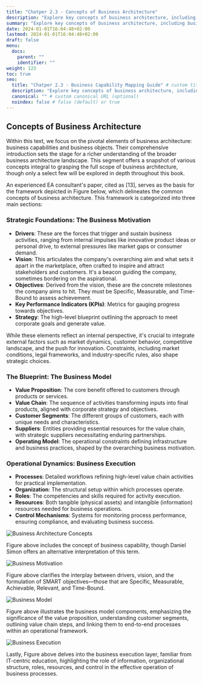```yaml
---
title: "Chatper 2.3 - Concepts of Business Architecture"
description: "Explore key concepts of business architecture, including business capabilities, objects, motivation, strategy, and execution, in this comprehensive overview. Learn how internal and external drivers, vision, objectives, and KPIs shape business strategy and how the business model and execution plans translate into value creation and operational success."
summary: "Explore key concepts of business architecture, including business capabilities, objects, motivation, strategy, and execution, in this comprehensive overview. Learn how internal and external drivers, vision, objectives, and KPIs shape business strategy and how the business model and execution plans translate into value creation and operational success."
date: 2024-01-01T16:04:48+02:00
lastmod: 2024-01-01T16:04:48+02:00
draft: false
menu:
  docs:
    parent: ""
    identifier: ""
weight: 123
toc: true
seo:
  title: "Chatper 2.3 - Business Capability Mapping Guide" # custom title (optional)
  description: "Explore key concepts of business architecture, including business capabilities, objects, motivation, strategy, and execution, in this comprehensive overview. Learn how internal and external drivers, vision, objectives, and KPIs shape business strategy and how the business model and execution plans translate into value creation and operational success." # custom description (recommended)
  canonical: "" # custom canonical URL (optional)
  noindex: false # false (default) or true
---
```


## Concepts of Business Architecture

Within this text, we focus on the pivotal elements of business architecture: business capabilities and business objects. Their comprehensive introduction sets the stage for a richer understanding of the broader business architecture landscape. This segment offers a snapshot of various concepts integral to grasping the full scope of business architecture, though only a select few will be explored in depth throughout this book.

An experienced EA consultant's paper, cited as [13], serves as the basis for the framework depicted in Figure below, which delineates the common concepts of business architecture. This framework is categorized into three main sections:


### Strategic Foundations: The Business Motivation
- **Drivers**: These are the forces that trigger and sustain business activities, ranging from internal impulses like innovative product ideas or personal drive, to external pressures like market gaps or consumer demand.
- **Vision**: This articulates the company's overarching aim and what sets it apart in the marketplace, often crafted to inspire and attract stakeholders and customers. It's a beacon guiding the company, sometimes bordering on the aspirational.
- **Objectives**: Derived from the vision, these are the concrete milestones the company aims to hit. They must be Specific, Measurable, and Time-Bound to assess achievement.
- **Key Performance Indicators (KPIs)**: Metrics for gauging progress towards objectives.
- **Strategy**: The high-level blueprint outlining the approach to meet corporate goals and generate value.

While these elements reflect an internal perspective, it's crucial to integrate external factors such as market dynamics, customer behavior, competitive landscape, and the push for innovation. Constraints, including market conditions, legal frameworks, and industry-specific rules, also shape strategic choices.

### The Blueprint: The Business Model
- **Value Proposition**: The core benefit offered to customers through products or services.
- **Value Chain**: The sequence of activities transforming inputs into final products, aligned with corporate strategy and objectives.
- **Customer Segments**: The different groups of customers, each with unique needs and characteristics.
- **Suppliers**: Entities providing essential resources for the value chain, with strategic suppliers necessitating enduring partnerships.
- **Operating Model**: The operational constraints defining infrastructure and business practices, shaped by the overarching business motivation.

### Operational Dynamics: Business Execution
- **Processes**: Detailed workflows refining high-level value chain activities for practical implementation.
- **Organization**: The structural setup within which processes operate.
- **Roles**: The competencies and skills required for activity execution.
- **Resources**: Both tangible (physical assets) and intangible (information) resources needed for business operations.
- **Control Mechanisms**: Systems for monitoring process performance, ensuring compliance, and evaluating business success.

![Business Architecture Concepts]([image-link-here](https://cdn.sa.net/2024/02/05/jxi9zmUGl3DOZoB.png))

Figure above includes the concept of business capability, though Daniel Simon offers an alternative interpretation of this term.

![Business Motivation]([image-link-here](https://cdn.sa.net/2024/02/05/xZMYcqt72ldGby5.png))

Figure above clarifies the interplay between drivers, vision, and the formulation of SMART objectives—those that are Specific, Measurable, Achievable, Relevant, and Time-Bound.

![Business Model]([image-link-here](https://cdn.sa.net/2024/02/05/QaIUnZ2tPKxd7GJ.png))

Figure above illustrates the business model components, emphasizing the significance of the value proposition, understanding customer segments, outlining value chain steps, and linking them to end-to-end processes within an operational framework.

![Business Execution]([image-link-here](https://cdn.sa.net/2024/02/05/FWpbrt4M1SB73Do.png))

Lastly, Figure above delves into the business execution layer, familiar from IT-centric education, highlighting the role of information, organizational structure, roles, resources, and control in the effective operation of business processes.